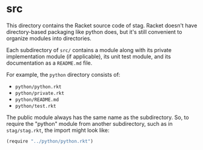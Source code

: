 src
===
This directory contains the Racket source code of stag. Racket doesn't have
directory-based packaging like python does, but it's still convenient to
organize modules into directories.

Each subdirectory of `src/` contains a module along with its private
implementation module (if applicable), its unit test module, and its
documentation as a `README.md` file.

For example, the `python` directory consists of:
- `python/python.rkt`
- `python/private.rkt`
- `python/README.md`
- `python/test.rkt`

The public module always has the same name as the subdirectory. So, to require
the "python" module from another subdirectory, such as in `stag/stag.rkt`, the
import might look like:
```scheme
(require "../python/python.rkt")
```